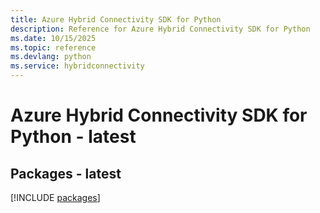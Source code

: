 ```yaml
---
title: Azure Hybrid Connectivity SDK for Python
description: Reference for Azure Hybrid Connectivity SDK for Python
ms.date: 10/15/2025
ms.topic: reference
ms.devlang: python
ms.service: hybridconnectivity
---
```

# Azure Hybrid Connectivity SDK for Python - latest
## Packages - latest
[!INCLUDE [packages](hybrid-connectivity-index.md)]